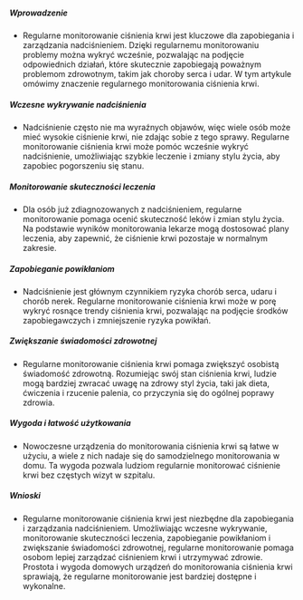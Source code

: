 ##### Wprowadzenie
* Regularne monitorowanie ciśnienia krwi jest kluczowe dla zapobiegania i zarządzania nadciśnieniem. Dzięki regularnemu monitorowaniu problemy można wykryć wcześnie, pozwalając na podjęcie odpowiednich działań, które skutecznie zapobiegają poważnym problemom zdrowotnym, takim jak choroby serca i udar. W tym artykule omówimy znaczenie regularnego monitorowania ciśnienia krwi.

##### Wczesne wykrywanie nadciśnienia
* Nadciśnienie często nie ma wyraźnych objawów, więc wiele osób może mieć wysokie ciśnienie krwi, nie zdając sobie z tego sprawy. Regularne monitorowanie ciśnienia krwi może pomóc wcześnie wykryć nadciśnienie, umożliwiając szybkie leczenie i zmiany stylu życia, aby zapobiec pogorszeniu się stanu.

##### Monitorowanie skuteczności leczenia
* Dla osób już zdiagnozowanych z nadciśnieniem, regularne monitorowanie pomaga ocenić skuteczność leków i zmian stylu życia. Na podstawie wyników monitorowania lekarze mogą dostosować plany leczenia, aby zapewnić, że ciśnienie krwi pozostaje w normalnym zakresie.

##### Zapobieganie powikłaniom
* Nadciśnienie jest głównym czynnikiem ryzyka chorób serca, udaru i chorób nerek. Regularne monitorowanie ciśnienia krwi może w porę wykryć rosnące trendy ciśnienia krwi, pozwalając na podjęcie środków zapobiegawczych i zmniejszenie ryzyka powikłań.

##### Zwiększanie świadomości zdrowotnej
* Regularne monitorowanie ciśnienia krwi pomaga zwiększyć osobistą świadomość zdrowotną. Rozumiejąc swój stan ciśnienia krwi, ludzie mogą bardziej zwracać uwagę na zdrowy styl życia, taki jak dieta, ćwiczenia i rzucenie palenia, co przyczynia się do ogólnej poprawy zdrowia.

##### Wygoda i łatwość użytkowania
* Nowoczesne urządzenia do monitorowania ciśnienia krwi są łatwe w użyciu, a wiele z nich nadaje się do samodzielnego monitorowania w domu. Ta wygoda pozwala ludziom regularnie monitorować ciśnienie krwi bez częstych wizyt w szpitalu.

##### Wnioski
* Regularne monitorowanie ciśnienia krwi jest niezbędne dla zapobiegania i zarządzania nadciśnieniem. Umożliwiając wczesne wykrywanie, monitorowanie skuteczności leczenia, zapobieganie powikłaniom i zwiększanie świadomości zdrowotnej, regularne monitorowanie pomaga osobom lepiej zarządzać ciśnieniem krwi i utrzymywać zdrowie. Prostota i wygoda domowych urządzeń do monitorowania ciśnienia krwi sprawiają, że regularne monitorowanie jest bardziej dostępne i wykonalne.